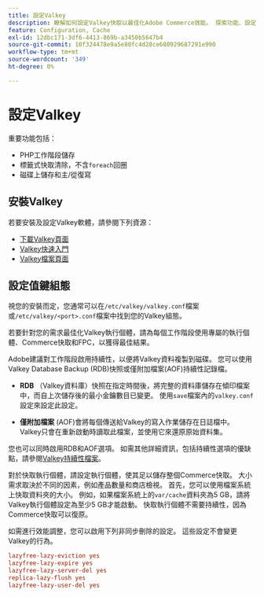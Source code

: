 ```yaml
---
title: 設定Valkey
description: 瞭解如何設定Valkey快取以最佳化Adobe Commerce效能。 探索功能、設定步驟和設定最佳實務。
feature: Configuration, Cache
exl-id: 12dbc171-3df6-4413-869b-a3450b5647b4
source-git-commit: 10f324478e9a5e80fc4d28ce680929687291e990
workflow-type: tm+mt
source-wordcount: '349'
ht-degree: 0%

---
```


# 設定Valkey

重要功能包括：

- PHP工作階段儲存
- 標籤式快取清除，不含`foreach`回圈
- 磁碟上儲存和主/從復寫

## 安裝Valkey

若要安裝及設定Valkey軟體，請參閱下列資源：

- [下載Valkey頁面](https://valkey.io/download/)
- [Valkey快速入門](https://valkey.io/topics/quickstart/)
- [Valkey檔案頁面](https://valkey.io/docs)

## 設定值鍵組態

視您的安裝而定，您通常可以在`/etc/valkey/valkey.conf`檔案或`/etc/valkey/<port>.conf`檔案中找到您的Valkey組態。

若要針對您的需求最佳化Valkey執行個體，請為每個工作階段使用專屬的執行個體、Commerce快取和FPC，以獲得最佳結果。

Adobe建議對工作階段啟用持續性，以便將Valkey資料複製到磁碟。 您可以使用Valkey Database Backup (RDB)快照或僅附加檔案(AOF)持續性記錄檔。

- **RDB** （Valkey資料庫）快照在指定時間後，將完整的資料庫儲存在傾印檔案中，而自上次儲存後的最小金鑰數目已變更。 使用`save`檔案內的`valkey.conf`設定來設定此設定。

- **僅附加檔案** (AOF)會將每個傳送給Valkey的寫入作業儲存在日誌檔中。 Valkey只會在重新啟動時讀取此檔案，並使用它來還原原始資料集。

您也可以同時啟用RDB和AOF選項。 如需其他詳細資訊，包括持續性選項的優缺點，請參閱[Valkey持續性檔案](https://valkey.io/topics/persistence/)。

對於快取執行個體，請設定執行個體，使其足以儲存整個Commerce快取。 大小需求取決於不同的因素，例如產品數量和商店檢視。 首先，您可以使用檔案系統上快取資料夾的大小。 例如，如果檔案系統上的`var/cache`資料夾為5 GB，請將Valkey執行個體設定為至少5 GB才能啟動。 快取執行個體不需要持續性，因為Commerce快取可以復原。

如需進行效能調整，您可以啟用下列非同步刪除的設定。 這些設定不會變更Valkey的行為。

```ini
lazyfree-lazy-eviction yes
lazyfree-lazy-expire yes
lazyfree-lazy-server-del yes
replica-lazy-flush yes
lazyfree-lazy-user-del yes
```
